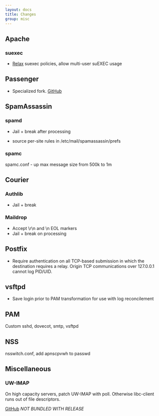 ```yaml
---
layout: docs
title: Changes
group: misc
---
```



## Apache

### suexec

* [Relax](https://github.com/apisnetworks/suexec) suexec policies, allow multi-user suEXEC usage

## Passenger

* Specialized fork. [GitHub](https://github.com/apisnetworks/passenger)

## SpamAssassin

### spamd

* Jail + break after processing


* source per-site rules in /etc/mail/spamassassin/prefs

### spamc

spamc.conf - up max message size from 500k to 1m



## Courier 

### Authlib

* Jail + break

### Maildrop

- Accept \r\n and \n EOL markers
- Jail + break on processing

## Postfix

* Require authentication on all TCP-based submission in which the destination requires a relay. Origin TCP communications over 127.0.0.1 cannot log PID/UID.

## vsftpd

* Save login prior to PAM transformation for use with log reconcilement

## PAM

Custom sshd, dovecot, smtp, vsftpd

## NSS

nsswitch.conf, add apnscpvwh to passwd



## Miscellaneous

### UW-IMAP

On high capacity servers, patch UW-IMAP with poll. Otherwise libc-client runs out of file descriptors.

[GitHub](https://github.com/apisnetworks/uw-imap-epoll/tree/master) *NOT BUNDLED WITH RELEASE*
